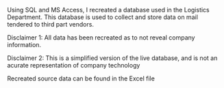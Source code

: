 Using SQL and MS Access, I recreated a database used in the Logistics Department.  This database is used to collect and store data on mail tendered to third part vendors.

Disclaimer 1: All data has been recreated as to not reveal company information.

Disclaimer 2: This is a simplified version of the live database, and is not an acurate representation of company technology

Recreated source data can be found in the Excel file
